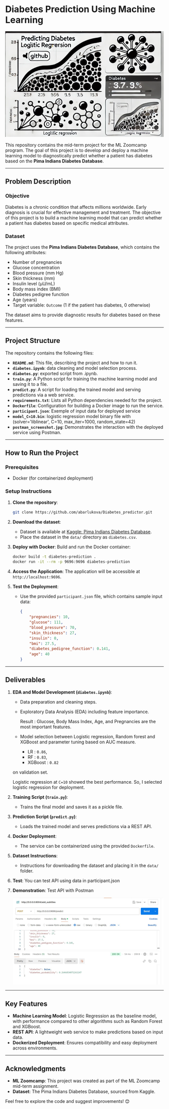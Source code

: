 
# **Diabetes Prediction Using Machine Learning**

![Alt text](cover.png)

This repository contains the mid-term project for the ML Zoomcamp program. The goal of this project is to develop and deploy a machine learning model to diagnostically predict whether a patient has diabetes based on the **Pima Indians Diabetes Database**.

---

## **Problem Description**

### Objective
Diabetes is a chronic condition that affects millions worldwide. Early diagnosis is crucial for effective management and treatment. The objective of this project is to build a machine learning model that can predict whether a patient has diabetes based on specific medical attributes.

### Dataset
The project uses the **Pima Indians Diabetes Database**, which contains the following attributes:
- Number of pregnancies
- Glucose concentration
- Blood pressure (mm Hg)
- Skin thickness (mm)
- Insulin level (μU/mL)
- Body mass index (BMI)
- Diabetes pedigree function
- Age (years)
- Target variable: `Outcome` (1 if the patient has diabetes, 0 otherwise)

The dataset aims to provide diagnostic results for diabetes based on these features.

---

## **Project Structure**

The repository contains the following files:

- **`README.md`**: This file, describing the project and how to run it.
- **`diabetes.ipynb`**: data cleaning and model selection process.
- **`diabetes.py`**: exported script from .ipynb.
- **`train.py`**: A Python script for training the machine learning model and saving it to a file.
- **`predict.py`**: A script for loading the trained model and serving predictions via a web service.
- **`requirements.txt`**: Lists all Python dependencies needed for the project.
- **`Dockerfile`**: Configuration for building a Docker image to run the service.
- **`participant.json`**: Exemple of input data for deployed service
- **`model_C=10.bin`**: logistic regression model binary file with (solver='liblinear', C=10, max_iter=1000, random_state=42)
- **`postman_screenshot.jpg`**: Demonstrates the interaction with the deployed service using Postman.

---

## **How to Run the Project**

### Prerequisites
- Docker (for containerized deployment)

### Setup Instructions

1. **Clone the repository**:
   ```bash
   git clone https://github.com/abarlukova/Diabetes_predictor.git
   ```

2. **Download the dataset**:
   - Dataset is available at [Kaggle: Pima Indians Diabetes Database](https://www.kaggle.com/uciml/pima-indians-diabetes-database).
   - Place the dataset in the `data/` directory as `diabetes.csv`.

3. **Deploy with Docker**:
   Build and run the Docker container:
   ```bash
   docker build -t diabetes-prediction .
   docker run -it --rm -p 9696:9696 diabetes-prediction
   ```

4. **Access the Application**:
   The application will be accessible at `http://localhost:9696`.

5. **Test the Deployment**:
   - Use the provided `participant.json` file, which contains sample input data:
     ```json
     {
         "pregnancies": 10,
         "glucose": 111,
         "blood_pressure": 70,
         "skin_thickness": 27,
         "insulin": 0,
         "bmi": 27.5,
         "diabetes_pedigree_function": 0.141,
         "age": 40
     }
     ```
---

## **Deliverables**

1. **EDA and Model Development (`diabetes.ipynb`)**:
   - Data preparation and cleaning steps.
   - Exploratory Data Analysis (EDA) including feature importance.

      Result :  Glucose, Body Mass Index, Age, and Pregnancies are the most important features.
   - Model selection between Logistic regression, Random forest and XGBoost and parameter tuning based on AUC measure.
      - LR : `0.86`, 
      - RF : `0.83`, 
      - XGBoost : `0.82`

   on validation set.

   Logistic regression at `C=10` showed the best performance. So, I selected logistic regression for deployment.

2. **Training Script (`train.py`)**:
   - Trains the final model and saves it as a pickle file.

3. **Prediction Script (`predict.py`)**:
   - Loads the trained model and serves predictions via a REST API.

4. **Docker Deployment**:
   - The service can be containerized using the provided `Dockerfile`.

5. **Dataset Instructions**:
   - Instructions for downloading the dataset and placing it in the `data/` folder.

6. **Test**:
   You can test API using data in participant.json
   
8. **Demonstration**:
   Test API with Postman
   
   
   ![Alt text](postman_screenshot.jpg)

---

## **Key Features**

- **Machine Learning Model**: Logistic Regression as the baseline model, with performance compared to other algorithms such as Random Forest and XGBoost.
- **REST API**: A lightweight web service to make predictions based on input data.
- **Dockerized Deployment**: Ensures compatibility and easy deployment across environments.

---

## **Acknowledgments**

- **ML Zoomcamp**: This project was created as part of the ML Zoomcamp mid-term assignment.
- **Dataset**: The Pima Indians Diabetes Database, sourced from Kaggle.

Feel free to explore the code and suggest improvements! 😊
